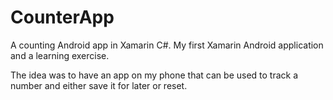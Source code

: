 # CounterApp
A counting Android app in Xamarin C#. My first Xamarin Android application and a learning exercise.

The idea was to have an app on my phone that can be used to track a number and either save it for later or reset.
